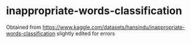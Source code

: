 ﻿# inappropriate-words-classification
Obtained from https://www.kaggle.com/datasets/hansindu/inappropriate-words-classification
slightly edited for errors
